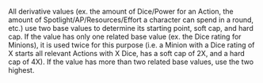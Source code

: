 All derivative values (ex. the amount of Dice/Power for an Action, the amount of Spotlight/AP/Resources/Effort a character can spend in a round, etc.) use two base values to determine its starting point, soft cap, and hard cap.
If the value has only one related base value (ex. the Dice rating for Minions), it is used twice for this purpose (i.e. a Minion with a Dice rating of X starts all relevant Actions with X Dice, has a soft cap of 2X, and a hard cap of 4X).
If the value has more than two related base values, use the two highest.
